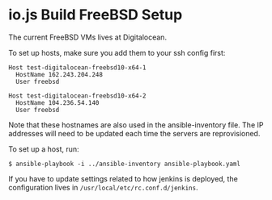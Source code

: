 # io.js Build FreeBSD Setup

The current FreeBSD VMs lives at Digitalocean.

To set up hosts, make sure you add them to your ssh config first:
```
Host test-digitalocean-freebsd10-x64-1
  HostName 162.243.204.248
  User freebsd

Host test-digitalocean-freebsd10-x64-2
  HostName 104.236.54.140
  User freebsd
```

Note that these hostnames are also used in the ansible-inventory file.
The IP addresses will need to be updated each time
the servers are reprovisioned.

To set up a host, run:

```text
$ ansible-playbook -i ../ansible-inventory ansible-playbook.yaml
```

If you have to update settings related to how jenkins is deployed,
the configuration lives in `/usr/local/etc/rc.conf.d/jenkins`.

